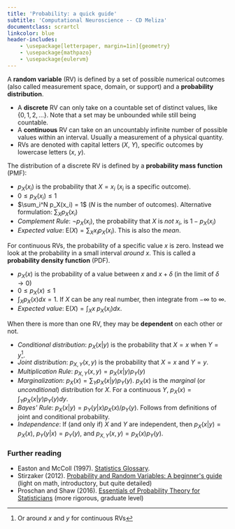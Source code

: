 ```yaml
---
title: 'Probability: a quick guide'
subtitle: 'Computational Neuroscience -- CD Meliza'
documentclass: scrartcl
linkcolor: blue
header-includes:
    - \usepackage[letterpaper, margin=1in]{geometry}
    - \usepackage{mathpazo}
    - \usepackage{eulervm}
---
```


A **random variable** (RV) is defined by a set of possible numerical outcomes (also called measurement space, domain, or support) and a **probability distribution**.

- A **discrete** RV can only take on a countable set of distinct values, like $\{0,1,2,\ldots\}$. Note that a set may be unbounded while still being countable.
- A **continuous** RV can take on an uncountably infinite number of possible values within an interval. Usually a measurement of a physical quantity.
- RVs are denoted with capital letters ($X$, $Y$), specific outcomes by lowercase letters ($x$, $y$).

The distribution of a discrete RV is defined by a **probability mass function** (PMF):

- $p_X(x_i)$ is the probability that $X = x_i$  ($x_i$ is a specific outcome).
- $0 \leq p_X(x_i) \leq 1$
- $\sum_i^N p_X(x_i) = 1$ ($N$ is the number of outcomes). Alternative formulation: $\sum_X p_X(x_i)$
- *Complement Rule*: $\neg p_X(x_i)$, the probability that $X$ is *not* $x_i$, is $1 - p_X(x_i)$
- *Expected value*: $\mathrm{E}(X) = \sum_X x_i p_X(x_i)$. This is also the *mean*.

For continuous RVs, the probability of a specific value $x$ is zero. Instead we look at the probability in a small interval *around* $x$. This is called a **probability density function** (PDF).

- $p_X(x)$ is the probability of a value between $x$ and $x + \delta$ (in the limit of $\delta \rightarrow 0$)
- $0 \leq p_X(x) \leq 1$
- $\int_X p_X(x) dx = 1$. If $X$ can be any real number, then integrate from $-\infty$ to $\infty$.
- *Expected value*: $\mathrm{E}(X) = \int_X x\;p_X(x_i) dx$.

When there is more than one RV, they may be **dependent** on each other or not.

- *Conditional distribution*: $p_X(x|y)$ is the probability that $X = x$ when $Y = y$[^1].
- *Joint distribution*: $p_{X,Y}(x,y)$ is the probability that $X = x$ and $Y = y$.
- *Multiplication Rule*: $p_{X,Y}(x,y) = p_X(x|y)p_Y(y)$
- *Marginalization*: $p_X(x) = \sum_Y p_X(x|y)p_Y(y)$. $p_X(x)$ is the *marginal* (or *unconditional*) distribution for $X$. For a continuous $Y$, $p_X(x) = \int_Y p_{X}(x|y)p_Y(y) dy$.
- *Bayes' Rule*: $p_X(x|y) = p_Y(y|x) p_X(x)/p_Y(y)$. Follows from definitions of joint and conditional probability.
- *Independence*: If (and only if) $X$ and $Y$ are independent, then $p_X(x|y) = p_X(x)$, $p_Y(y|x) = p_Y(y)$, and $p_{X,Y}(x,y) = p_X(x)p_Y(y)$.

### Further reading

- Easton and McColl (1997). [Statistics Glossary](http://www.stats.gla.ac.uk/steps/glossary/).
- Stirzaker (2012). [Probability and Random Variables: A beginner's guide](https://dx.doi.org/10.1017/CBO9780511813627) (light on math, introductory, but quite detailed)
- Proschan and Shaw (2016). [Essentials of Probability Theory for Statisticians](https://dx.doi.org/10.1201/9781315370576) (more rigorous, graduate level)

[^1]: Or around $x$ and $y$ for continuous RVs
